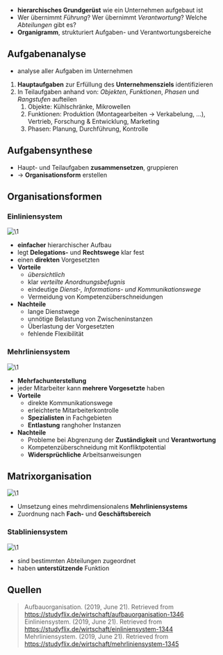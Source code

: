 - **hierarchisches Grundgerüst** wie ein Unternehmen aufgebaut ist
- Wer übernimmt *Führung*? Wer übernimmt *Verantwortung*? Welche *Abteilungen* gibt es?
- **Organigramm**, strukturiert Aufgaben- und Verantwortungsbereiche

## Aufgabenanalyse
- analyse aller Aufgaben im Unternehmen
1. **Hauptaufgaben** zur Erfüllung des **Unternehmensziels** identifizieren 
2. In Teilaufgaben anhand von: *Objekten*, *Funktionen*, *Phasen* und *Rangstufen* aufteilen
	1. Objekte: Kühlschränke, Mikrowellen
	2. Funktionen: Produktion (Montagearbeiten -> Verkabelung, ...), Vertrieb, Forschung & Entwicklung, Marketing
	3. Phasen: Planung, Durchführung, Kontrolle

## Aufgabensynthese
- Haupt- und Teilaufgaben **zusammensetzen**, gruppieren
- -> **Organisationsform** erstellen

## Organisationsformen

### Einliniensystem
![\1](attachments/\1)
- **einfacher** hierarchischer Aufbau
- legt **Delegations-** und **Rechtswege** klar fest
- einen **direkten** Vorgesetzten
- **Vorteile**
	- *übersichtlich*
	- klar *verteilte Anordnungsbefugnis*
	- eindeutige *Dienst-, Informations- und Kommunikationswege*
	- Vermeidung von Kompetenzüberschneidungen
- **Nachteile**
	- lange Dienstwege
	- unnötige Belastung von Zwischeninstanzen
	- Überlastung der Vorgesetzten
	- fehlende Flexibilität

### Mehrliniensystem
![\1](attachments/\1)
- **Mehrfachunterstellung**
- jeder Mitarbeiter kann **mehrere Vorgesetzte** haben
- **Vorteile**
	- direkte Kommunikationswege
	- erleichterte Mitarbeiterkontrolle
	- **Spezialisten** in Fachgebieten
	- **Entlastung** ranghoher Instanzen
- **Nachteile**
	- Probleme bei Abgrenzung der **Zuständigkeit** und **Verantwortung**
	- Kompetenzüberschneidung mit Konfliktpotential
	- **Widersprüchliche** Arbeitsanweisungen

## Matrixorganisation
![\1](attachments/\1) 
- Umsetzung eines mehrdimensionalens **Mehrliniensystems**
- Zuordnung nach **Fach-** und **Geschäftsbereich** 


### Stabliniensystem
![\1](attachments/\1)
- sind bestimmten Abteilungen zugeordnet
- haben **unterstützende** Funktion

## Quellen

> Aufbauorganisation. (2019, June 21). Retrieved from https://studyflix.de/wirtschaft/aufbauorganisation-1346
> Einliniensystem. (2019, June 21). Retrieved from https://studyflix.de/wirtschaft/einliniensystem-1344
> Mehrliniensystem. (2019, June 21). Retrieved from https://studyflix.de/wirtschaft/mehrliniensystem-1345